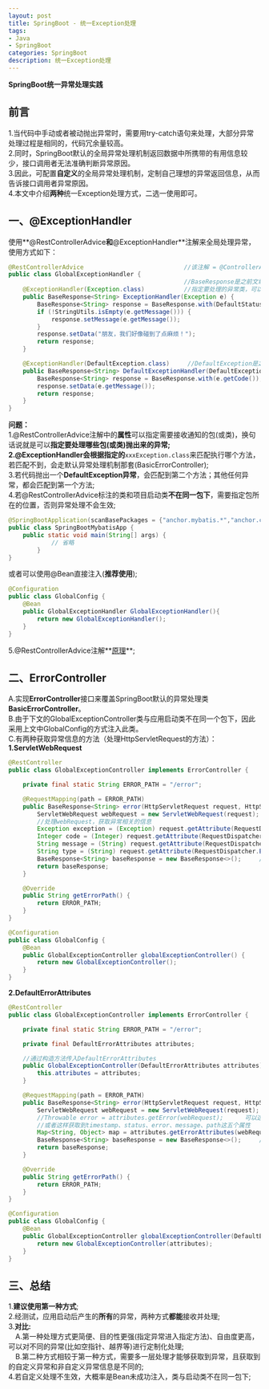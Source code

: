 ```yaml
---
layout: post
title: SpringBoot - 统一Exception处理
tags:
- Java
- SpringBoot
categories: SpringBoot
description: 统一Exception处理
---  
```

**SpringBoot统一异常处理实践**

<!-- more -->
## 前言
1.当代码中手动或者被动抛出异常时，需要用try-catch语句来处理，大部分异常处理过程是相同的，代码冗余量较高。  
2.同时，SpringBoot默认的全局异常处理机制返回数据中所携带的有用信息较少，接口调用者无法准确判断异常原因。  
3.因此，可配置**自定义**的全局异常处理机制，定制自己理想的异常返回信息，从而告诉接口调用者异常原因。  
4.本文中介绍**两种**统一Exception处理方式，二选一使用即可。  
## 一、@ExceptionHandler
使用**@RestControllerAdvice**和**@ExceptionHandler**注解来全局处理异常，使用方式如下：  
```java
@RestControllerAdvice                            //该注解 = @ControllerAdvice + @ResponseBody
public class GlobalExceptionHandler {
                                                 //BaseResponse是之前文章中设计的统一Response类
    @ExceptionHandler(Exception.class)           //指定要处理的异常类，可以是一个数组
    public BaseResponse<String> ExceptionHandler(Exception e) {
        BaseResponse<String> response = BaseResponse.with(DefaultStatus.INTERNAL_ERROR);
        if (!StringUtils.isEmpty(e.getMessage())) {
            response.setMessage(e.getMessage());
        }
        response.setData("朋友，我们好像碰到了点麻烦！");
        return response;
    }

    @ExceptionHandler(DefaultException.class)     //DefaultException是之前文章中设计的统一Exception类
    public BaseResponse<String> DefaultExceptionHandler(DefaultException e) {
        BaseResponse<String> response = BaseResponse.with(e.getCode());
        response.setData(e.getMessage());
        return response;
    }
}
```
**问题：**  
1.@RestControllerAdvice注解中的**属性**可以指定需要接收通知的包(或类)，换句话说就是可以**指定要处理哪些包(或类)**抛出来的异常;  
2.@ExceptionHandler会根据**指定的**`xxxException.class`来匹配执行哪个方法，若匹配不到，会走默认异常处理机制那套(BasicErrorController);  
3.若代码抛出一个**DefaultException异常**，会匹配到第二个方法；其他任何异常，都会匹配到第一个方法;  
4.若@RestControllerAdvice标注的类和项目启动类**不在同一包下**，需要指定包所在的位置，否则异常处理不会生效;  
```java
@SpringBootApplication(scanBasePackages = {"anchor.mybatis.*","anchor.common.*"})       //GlobalExceptionHandler在common包下
public class SpringBootMybatisApp {
    public static void main(String[] args) {
            // 省略
        }
}
```
或者可以使用@Bean直接注入(**推荐使用**);
```java
@Configuration
public class GlobalConfig {
    @Bean
    public GlobalExceptionHandler GlobalExceptionHandler(){
        return new GlobalExceptionHandler();
    }
}
```
5.@RestControllerAdvice注解**[原理](https://zhuanlan.zhihu.com/p/73087879#:~:text=%40ControllerAdvice%E6%98%AF%E5%9C%A8%E7%B1%BB%E4%B8%8A,%E5%BC%82%E5%B8%B8%E5%85%A8%E5%B1%80%E5%A4%84%E7%90%86%E7%9A%84%E7%9B%AE%E7%9A%84%EF%BC%9B&text=%40ModelAttribute%E6%B3%A8%E8%A7%A3%E6%A0%87%E6%B3%A8%E7%9A%84%E6%96%B9%E6%B3%95,%E7%9B%AE%E6%A0%87Controller%E6%96%B9%E6%B3%95%E4%B9%8B%E5%89%8D%E6%89%A7%E8%A1%8C%E3%80%82)**;
## 二、ErrorController
A.实现**ErrorController**接口来覆盖SpringBoot默认的异常处理类**BasicErrorController**。  
B.由于下文的GlobalExceptionController类与应用启动类不在同一个包下，因此采用上文中GlobalConfig的方式注入此类。  
C.有两种获取异常信息的方法（处理HttpServletRequest的方法）：  
**1.ServletWebRequest**  
```java
@RestController
public class GlobalExceptionController implements ErrorController {

    private final static String ERROR_PATH = "/error";

    @RequestMapping(path = ERROR_PATH)
    public BaseResponse<String> error(HttpServletRequest request, HttpServletResponse response) {
        ServletWebRequest webRequest = new ServletWebRequest(request);
        //处理webRequest，获取异常相关的信息
        Exception exception = (Exception) request.getAttribute(RequestDispatcher.ERROR_EXCEPTION);
        Integer code = (Integer) request.getAttribute(RequestDispatcher.ERROR_STATUS_CODE);
        String message = (String) request.getAttribute(RequestDispatcher.ERROR_MESSAGE);
        String type = (String) request.getAttribute(RequestDispatcher.ERROR_EXCEPTION_TYPE);
        BaseResponse<String> baseResponse = new BaseResponse<>();     //未处理获取到的code、message等信息
        return baseResponse;
    }

    @Override
    public String getErrorPath() {
        return ERROR_PATH;
    }
}
```
```java
@Configuration
public class GlobalConfig {
    @Bean
    public GlobalExceptionController globalExceptionController() {
        return new GlobalExceptionController();
    }
}
```
**2.DefaultErrorAttributes**  
```java
@RestController
public class GlobalExceptionController implements ErrorController {

    private final static String ERROR_PATH = "/error";

    private final DefaultErrorAttributes attributes;

    //通过构造方法传入DefaultErrorAttributes
    public GlobalExceptionController(DefaultErrorAttributes attributes) {
        this.attributes = attributes;
    }

    @RequestMapping(path = ERROR_PATH)
    public BaseResponse<String> error(HttpServletRequest request, HttpServletResponse response) {
        ServletWebRequest webRequest = new ServletWebRequest(request);
        //Throwable error = attributes.getError(webRequest);      可以这样获取到异常对象，来自己处理
        //或者这样获取到timestamp、status、error、message、path这五个属性
        Map<String, Object> map = attributes.getErrorAttributes(webRequest, ErrorAttributeOptions.defaults());
        BaseResponse<String> baseResponse = new BaseResponse<>();     //未处理获取到的code、message等信息
        return baseResponse;
    }

    @Override
    public String getErrorPath() {
        return ERROR_PATH;
    }
}
```
```java
@Configuration
public class GlobalConfig {
    @Bean
    public GlobalExceptionController globalExceptionController(DefaultErrorAttributes attributes) {
        return new GlobalExceptionController(attributes);
    }
}
```
## 三、总结
1.**建议使用第一种方式**;  
2.经测试，应用启动后产生的**所有**的异常，两种方式**都能**接收并处理;  
3.**对比:**  
　A.第一种处理方式更简便、目的性更强(指定异常进入指定方法)、自由度更高，可以对不同的异常(比如空指针、越界等)进行定制化处理;  
　B.第二种方式相较于第一种方式，需要多一层处理才能够获取到异常，且获取到的自定义异常和非自定义异常信息是不同的;  
4.若自定义处理不生效，大概率是Bean未成功注入，类与启动类不在同一包下;  
